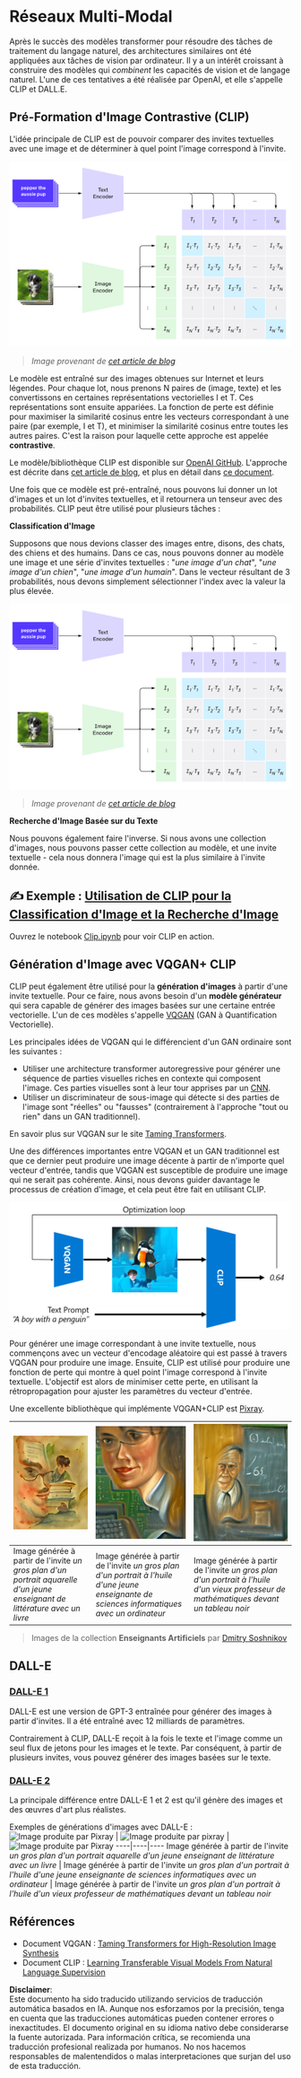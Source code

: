 # Réseaux Multi-Modal

Après le succès des modèles transformer pour résoudre des tâches de traitement du langage naturel, des architectures similaires ont été appliquées aux tâches de vision par ordinateur. Il y a un intérêt croissant à construire des modèles qui *combinent* les capacités de vision et de langage naturel. L'une de ces tentatives a été réalisée par OpenAI, et elle s'appelle CLIP et DALL.E.

## Pré-Formation d'Image Contrastive (CLIP)

L'idée principale de CLIP est de pouvoir comparer des invites textuelles avec une image et de déterminer à quel point l'image correspond à l'invite.

![Architecture CLIP](../../../../../translated_images/clip-arch.b3dbf20b4e8ed8be1c38e2bc6100fd3cc257c33cda4692b301be91f791b13ea7.it.png)

> *Image provenant de [cet article de blog](https://openai.com/blog/clip/)*

Le modèle est entraîné sur des images obtenues sur Internet et leurs légendes. Pour chaque lot, nous prenons N paires de (image, texte) et les convertissons en certaines représentations vectorielles I et T. Ces représentations sont ensuite appariées. La fonction de perte est définie pour maximiser la similarité cosinus entre les vecteurs correspondant à une paire (par exemple, I et T), et minimiser la similarité cosinus entre toutes les autres paires. C'est la raison pour laquelle cette approche est appelée **contrastive**.

Le modèle/bibliothèque CLIP est disponible sur [OpenAI GitHub](https://github.com/openai/CLIP). L'approche est décrite dans [cet article de blog](https://openai.com/blog/clip/), et plus en détail dans [ce document](https://arxiv.org/pdf/2103.00020.pdf).

Une fois que ce modèle est pré-entraîné, nous pouvons lui donner un lot d'images et un lot d'invites textuelles, et il retournera un tenseur avec des probabilités. CLIP peut être utilisé pour plusieurs tâches :

**Classification d'Image**

Supposons que nous devions classer des images entre, disons, des chats, des chiens et des humains. Dans ce cas, nous pouvons donner au modèle une image et une série d'invites textuelles : "*une image d'un chat*", "*une image d'un chien*", "*une image d'un humain*". Dans le vecteur résultant de 3 probabilités, nous devons simplement sélectionner l'index avec la valeur la plus élevée.

![CLIP pour la Classification d'Image](../../../../../translated_images/clip-class.3af42ef0b2b19369a633df5f20ddf4f5a01d6c8ffa181e9d3a0572c19f919f72.it.png)

> *Image provenant de [cet article de blog](https://openai.com/blog/clip/)*

**Recherche d'Image Basée sur du Texte**

Nous pouvons également faire l'inverse. Si nous avons une collection d'images, nous pouvons passer cette collection au modèle, et une invite textuelle - cela nous donnera l'image qui est la plus similaire à l'invite donnée.

## ✍️ Exemple : [Utilisation de CLIP pour la Classification d'Image et la Recherche d'Image](../../../../../lessons/X-Extras/X1-MultiModal/Clip.ipynb)

Ouvrez le notebook [Clip.ipynb](../../../../../lessons/X-Extras/X1-MultiModal/Clip.ipynb) pour voir CLIP en action.

## Génération d'Image avec VQGAN+ CLIP

CLIP peut également être utilisé pour la **génération d'images** à partir d'une invite textuelle. Pour ce faire, nous avons besoin d'un **modèle générateur** qui sera capable de générer des images basées sur une certaine entrée vectorielle. L'un de ces modèles s'appelle [VQGAN](https://compvis.github.io/taming-transformers/) (GAN à Quantification Vectorielle).

Les principales idées de VQGAN qui le différencient d'un GAN ordinaire sont les suivantes :
* Utiliser une architecture transformer autoregressive pour générer une séquence de parties visuelles riches en contexte qui composent l'image. Ces parties visuelles sont à leur tour apprises par un [CNN](../../4-ComputerVision/07-ConvNets/README.md).
* Utiliser un discriminateur de sous-image qui détecte si des parties de l'image sont "réelles" ou "fausses" (contrairement à l'approche "tout ou rien" dans un GAN traditionnel).

En savoir plus sur VQGAN sur le site [Taming Transformers](https://compvis.github.io/taming-transformers/).

Une des différences importantes entre VQGAN et un GAN traditionnel est que ce dernier peut produire une image décente à partir de n'importe quel vecteur d'entrée, tandis que VQGAN est susceptible de produire une image qui ne serait pas cohérente. Ainsi, nous devons guider davantage le processus de création d'image, et cela peut être fait en utilisant CLIP.

![Architecture VQGAN+CLIP](../../../../../translated_images/vqgan.5027fe05051dfa3101950cfa930303f66e6478b9bd273e83766731796e462d9b.it.png)

Pour générer une image correspondant à une invite textuelle, nous commençons avec un vecteur d'encodage aléatoire qui est passé à travers VQGAN pour produire une image. Ensuite, CLIP est utilisé pour produire une fonction de perte qui montre à quel point l'image correspond à l'invite textuelle. L'objectif est alors de minimiser cette perte, en utilisant la rétropropagation pour ajuster les paramètres du vecteur d'entrée.

Une excellente bibliothèque qui implémente VQGAN+CLIP est [Pixray](http://github.com/pixray/pixray).

![Image produite par Pixray](../../../../../translated_images/a_closeup_watercolor_portrait_of_young_male_teacher_of_literature_with_a_book.2384968e9db8a0d09dc96de938b9f95bde8a7e1c721f48f286a7795bf16d56c7.it.png) |  ![Image produite par pixray](../../../../../translated_images/a_closeup_oil_portrait_of_young_female_teacher_of_computer_science_with_a_computer.e0b6495f210a439077e1c32cc8afdf714e634fe24dc78dc5aa45fd2f560b0ed5.it.png) | ![Image produite par Pixray](../../../../../translated_images/a_closeup_oil_portrait_of_old_male_teacher_of_math.5362e67aa7fc2683b9d36a613b364deb7454760cd39205623fc1e3938fa133c0.it.png)
----|----|----
Image générée à partir de l'invite *un gros plan d'un portrait aquarelle d'un jeune enseignant de littérature avec un livre* | Image générée à partir de l'invite *un gros plan d'un portrait à l'huile d'une jeune enseignante de sciences informatiques avec un ordinateur* | Image générée à partir de l'invite *un gros plan d'un portrait à l'huile d'un vieux professeur de mathématiques devant un tableau noir*

> Images de la collection **Enseignants Artificiels** par [Dmitry Soshnikov](http://soshnikov.com)

## DALL-E
### [DALL-E 1](https://openai.com/research/dall-e)
DALL-E est une version de GPT-3 entraînée pour générer des images à partir d'invites. Il a été entraîné avec 12 milliards de paramètres.

Contrairement à CLIP, DALL-E reçoit à la fois le texte et l'image comme un seul flux de jetons pour les images et le texte. Par conséquent, à partir de plusieurs invites, vous pouvez générer des images basées sur le texte.

### [DALL-E 2](https://openai.com/dall-e-2)
La principale différence entre DALL-E 1 et 2 est qu'il génère des images et des œuvres d'art plus réalistes.

Exemples de générations d'images avec DALL-E :
![Image produite par Pixray](../../../../../translated_images/DALL·E%202023-06-20%2015.56.56%20-%20a%20closeup%20watercolor%20portrait%20of%20young%20male%20teacher%20of%20literature%20with%20a%20book.6c235e8271d9ed10ce985d86aeb241a58518958647973af136912116b9518fce.it.png) |  ![Image produite par pixray](../../../../../translated_images/DALL·E%202023-06-20%2015.57.43%20-%20a%20closeup%20oil%20portrait%20of%20young%20female%20teacher%20of%20computer%20science%20with%20a%20computer.f21dc4166340b6c8b4d1cb57efd1e22127407f9b28c9ac7afe11344065369e64.it.png) | ![Image produite par Pixray](../../../../../translated_images/DALL·E%202023-06-20%2015.58.42%20-%20%20a%20closeup%20oil%20portrait%20of%20old%20male%20teacher%20of%20mathematics%20in%20front%20of%20blackboard.d331c2dfbdc3f7c46aa65c0809066f5e7ed4b49609cd259852e760df21051e4a.it.png)
----|----|----
Image générée à partir de l'invite *un gros plan d'un portrait aquarelle d'un jeune enseignant de littérature avec un livre* | Image générée à partir de l'invite *un gros plan d'un portrait à l'huile d'une jeune enseignante de sciences informatiques avec un ordinateur* | Image générée à partir de l'invite *un gros plan d'un portrait à l'huile d'un vieux professeur de mathématiques devant un tableau noir*

## Références

* Document VQGAN : [Taming Transformers for High-Resolution Image Synthesis](https://compvis.github.io/taming-transformers/paper/paper.pdf)
* Document CLIP : [Learning Transferable Visual Models From Natural Language Supervision](https://arxiv.org/pdf/2103.00020.pdf)

**Disclaimer**:  
Este documento ha sido traducido utilizando servicios de traducción automática basados en IA. Aunque nos esforzamos por la precisión, tenga en cuenta que las traducciones automáticas pueden contener errores o inexactitudes. El documento original en su idioma nativo debe considerarse la fuente autorizada. Para información crítica, se recomienda una traducción profesional realizada por humanos. No nos hacemos responsables de malentendidos o malas interpretaciones que surjan del uso de esta traducción.